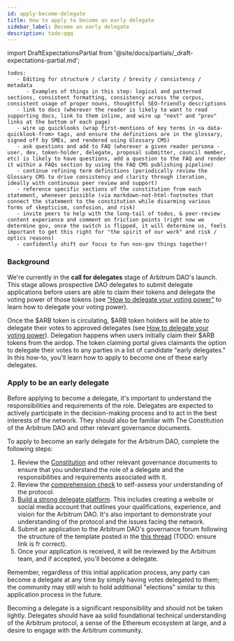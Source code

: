 ```yaml
---
id: apply-become-delegate
title: How to apply to become an early delegate
sidebar_label: Become an early delegate
description: todo:qqq
---
```


import DraftExpectationsPartial from '@site/docs/partials/_draft-expectations-partial.md'; 

<DraftExpectationsPartial />

```
todos: 
   - Editing for structure / clarity / brevity / consistency / metadata
      - Examples of things in this step: logical and patterned sections, consistent formatting, consistency across the corpus, consistent usage of proper nouns, thoughtful SEO-friendly descriptions
   - link to docs (wherever the reader is likely to want to read supporting docs, link to them inline, and wire up "next" and "prev" links at the bottom of each page)
   - wire up quicklooks (wrap first-mentions of key terms in <a data-quicklook-from> tags, and ensure the definitions are in the glossary, signed off by SMEs, and rendered using Glossary CMS)
   - ask questions and add to FAQ (wherever a given reader persona - user, dev, token-holder, delegate, proposal submitter, council member, etc) is likely to have questions, add a question to the FAQ and render it within a FAQs section by using the FAQ CMS publishing pipeline)
   - continue refining term definitions (periodically review the Glossary CMS to drive consistency and clarity through iteration, ideally with continuous peer review and support)
   - reference specific sections of the constitution from each statement, whenever possible (via markdown-not-html-footnotes that connect the statement to the constitution while disarming various forms of skepticism, confusion, and risk)
   - invite peers to help with the long-tail of todos, & peer-review content experience and comment on friction points (right now we determine gov, once the switch is flipped, it will determine us, feels important to get this right for "the spirit of our work" and risk / optics reasons)
   - confidently shift our focus to fun non-gov things together!
```

### Background

We're currently in the **call for delegates** stage of Arbitrum DAO's launch. This stage allows prospective DAO delegates to submit <a data-quicklook-from='delegate'>delegate</a> applications before users are able to claim their tokens and delegate the voting power of those tokens (see ["How to delegate your voting power"](./select-delegate-voting-power.md) to learn how to delegate your voting power). 

Once the <a data-quicklook-from='arb'>$ARB</a> token is circulating, $ARB token holders will be able to delegate their votes to approved delegates (see [How to delegate your voting power](./select-delegate-voting-power.md)). Delegation happens when users initially claim their $ARB tokens from the <a data-quicklook-from='airdrop'>airdop</a>. The token claiming portal gives claimants the option to delegate their votes to any parties in a list of candidate "early delegates." In this how-to, you'll learn how to apply to become one of these early delegates.


### Apply to be an early delegate
Before applying to become a delegate, it's important to understand the responsibilities and requirements of the role. Delegates are expected to actively participate in the decision-making process and to act in the best interests of the network. They should also be familiar with The Constitution of the Arbitrum DAO and other relevant governance documents.

To apply to become an early delegate for the Arbitrum DAO, complete the following steps:

 1. Review the [Constitution](../dao-constitution.md) and other relevant governance documents to ensure that you understand the role of a delegate and the responsibilities and requirements associated with it.
 2. Review the [comprehension check](../comprehension-check.md) to self-assess your understanding of the protocol.
 3. [Build a strong delegate platform](build-strong-delegate-platform.md). This includes creating a website or social media account that outlines your qualifications, experience, and vision for the Arbitrum DAO. It's also important to demonstrate your understanding of the protocol and the issues facing the network.
 4. Submit an application to the Arbitrum DAO's governance forum following the structure of the template posted in the [this thread](https://forum.arbitrum.io/t/delegation-submission-template/16) (TODO: ensure link is fr correct).
 5. Once your application is received, it will be reviewed by the Arbitrum team, and if accepted, you'll become a delegate.

Remember, regardless of this initial application process, any party can become a delegate at any time by simply having votes delegated to them; the community may still wish to hold additional "elections" similar to this application process in the future.


Becoming a delegate is a significant responsibility and should not be taken lightly. Delegates should have aa solid foundational technical understanding of the Arbitrum protocol, a sense of the Ethereum ecosystem at large, and a desire to engage with the Arbitrum community.